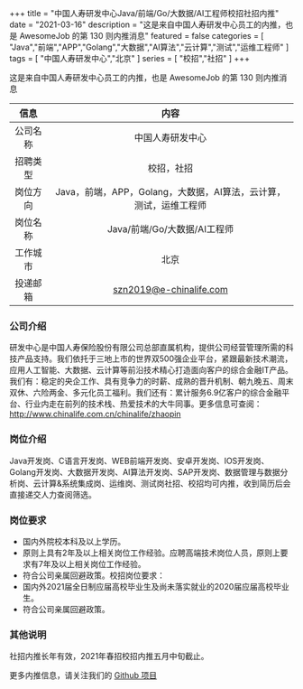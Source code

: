 +++
title = "中国人寿研发中心Java/前端/Go/大数据/AI工程师校招社招内推"
date = "2021-03-16"
description = "这是来自中国人寿研发中心员工的内推，也是 AwesomeJob 的第 130 则内推消息"
featured = false
categories = [
    "Java","前端","APP","Golang","大数据","AI算法","云计算","测试","运维工程师"
]
tags = [
    "中国人寿研发中心","北京"
]
series = [
    "校招","社招"
]
+++

这是来自中国人寿研发中心员工的内推，也是 AwesomeJob 的第 130 则内推消息
<!--more-->

| 信息 | 内容 |
| :-----:| :----: |
| 公司名称 | 中国人寿研发中心 |
| 招聘类型 | 校招，社招 |
| 岗位方向 | Java，前端，APP，Golang，大数据，AI算法，云计算，测试，运维工程师 |
| 岗位名称 | Java/前端/Go/大数据/AI工程师 |
| 工作城市 | 北京 |
| 投递邮箱 | szn2019@e-chinalife.com |

### 公司介绍

研发中心是中国人寿保险股份有限公司总部直属机构，提供公司经营管理所需的科技产品支持。我们依托于三地上市的世界双500强企业平台，紧跟最新技术潮流，应用人工智能、大数据、云计算等前沿技术精心打造面向客户的综合金融IT产品。我们有：稳定的央企工作、具有竞争力的时薪、成熟的晋升机制、朝九晚五、周末双休、六险两金、多元化员工福利。我们还有：累计服务6.9亿客户的综合金融平台、行业内走在前列的技术栈、热爱技术的大牛同事。更多信息可查阅：http://www.chinalife.com.cn/chinalife/zhaopin

### 岗位介绍

Java开发岗、C语言开发岗、WEB前端开发岗、安卓开发岗、IOS开发岗、Golang开发岗、大数据开发岗、AI算法开发岗、SAP开发岗、数据管理与数据分析岗、云计算&系统集成岗、运维岗、测试岗社招、校招均可内推，收到简历后会直接递交人力查阅筛选。

### 岗位要求

- 国内外院校本科及以上学历。
- 原则上具有2年及以上相关岗位工作经验。应聘高端技术岗位人员，原则上要求有7年及以上相关岗位工作经验。
- 符合公司亲属回避政策。校招岗位要求：
- 国内外2021届全日制应届高校毕业生及尚未落实就业的2020届应届高校毕业生。
- 符合公司亲属回避政策。

### 其他说明

社招内推长年有效，2021年春招校招内推五月中旬截止。

更多内推信息，请关注我们的 [Github 项目](https://github.com/Dikea/AwesomeJob)

